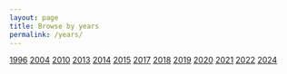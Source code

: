 ```yaml
---
layout: page
title: Browse by years
permalink: /years/
---
```


<div class="grid">
<a href='{{ site.baseurl }}/years/1996/'>1996</a>
<a href='{{ site.baseurl }}/years/2004/'>2004</a>
<a href='{{ site.baseurl }}/years/2010/'>2010</a>
<a href='{{ site.baseurl }}/years/2013/'>2013</a>
<a href='{{ site.baseurl }}/years/2014/'>2014</a>
<a href='{{ site.baseurl }}/years/2015/'>2015</a>
<a href='{{ site.baseurl }}/years/2017/'>2017</a>
<a href='{{ site.baseurl }}/years/2018/'>2018</a>
<a href='{{ site.baseurl }}/years/2019/'>2019</a>
<a href='{{ site.baseurl }}/years/2020/'>2020</a>
<a href='{{ site.baseurl }}/years/2021/'>2021</a>
<a href='{{ site.baseurl }}/years/2022/'>2022</a>
<a href='{{ site.baseurl }}/years/2024/'>2024</a>
</div>
